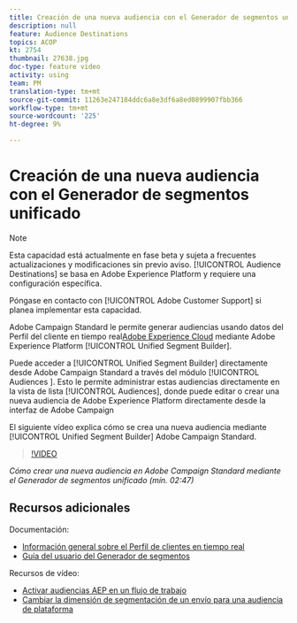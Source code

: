 ```yaml
---
title: Creación de una nueva audiencia con el Generador de segmentos unificado
description: null
feature: Audience Destinations
topics: ACOP
kt: 2754
thumbnail: 27638.jpg
doc-type: feature video
activity: using
team: PM
translation-type: tm+mt
source-git-commit: 11263e247184ddc6a8e3df6a8ed0899907fbb366
workflow-type: tm+mt
source-wordcount: '225'
ht-degree: 9%

---
```



# Creación de una nueva audiencia con el Generador de segmentos unificado

>[!NOTE]
>
>Esta capacidad está actualmente en fase beta y sujeta a frecuentes actualizaciones y modificaciones sin previo aviso. [!UICONTROL Audience Destinations] se basa en Adobe Experience Platform y requiere una configuración específica.
>
>Póngase en contacto con [!UICONTROL Adobe Customer Support] si planea implementar esta capacidad.

Adobe Campaign Standard le permite generar audiencias usando datos del Perfil del cliente en tiempo real[Adobe Experience Cloud](https://docs.adobe.com/content/help/en/platform-learn/tutorials/profiles/understanding-the-real-time-customer-profile.html) mediante Adobe Experience Platform [!UICONTROL Unified Segment Builder].

Puede acceder a [!UICONTROL Unified Segment Builder] directamente desde Adobe Campaign Standard a través del módulo [!UICONTROL Audiences ]. Esto le permite administrar estas audiencias directamente en la vista de lista [!UICONTROL Audiences], donde puede editar o crear una nueva audiencia de Adobe Experience Platform directamente desde la interfaz de Adobe Campaign

El siguiente vídeo explica cómo se crea una nueva audiencia mediante [!UICONTROL Unified Segment Builder] Adobe Campaign Standard.

>[!VIDEO](https://video.tv.adobe.com/v/27638?quality=12)

*Cómo crear una nueva audiencia en Adobe Campaign Standard mediante el Generador de segmentos unificado (mín. 02:47)*

## Recursos adicionales

Documentación:

* [Información general sobre el Perfil de clientes en tiempo real](https://www.adobe.io/apis/experienceplatform/home/profile-identity-segmentation/profile-identity-segmentation-services.html#!api-specification/markdown/narrative/technical_overview/unified_profile_architectural_overview/unified_profile_architectural_overview.md)
* [Guía del usuario del Generador de segmentos](https://www.adobe.io/apis/experienceplatform/home/profile-identity-segmentation/profile-identity-segmentation-services.html#!api-specification/markdown/narrative/technical_overview/segmentation/segment-builder-guide.md)

Recursos de vídeo:

* [Activar audiencias AEP en un flujo de trabajo](/help/profiles-and-audiences/audience-destinations/activating-aep-audiences.md)
* [Cambiar la dimensión de segmentación de un envío para una audiencia de plataforma](/help/profiles-and-audiences/audience-destinations/changing-targeting-dimension.md)
